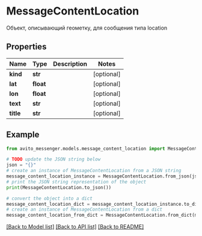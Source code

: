 # MessageContentLocation

Объект, описывающий геометку, для сообщения типа location

## Properties

Name | Type | Description | Notes
------------ | ------------- | ------------- | -------------
**kind** | **str** |  | [optional] 
**lat** | **float** |  | [optional] 
**lon** | **float** |  | [optional] 
**text** | **str** |  | [optional] 
**title** | **str** |  | [optional] 

## Example

```python
from avito_messenger.models.message_content_location import MessageContentLocation

# TODO update the JSON string below
json = "{}"
# create an instance of MessageContentLocation from a JSON string
message_content_location_instance = MessageContentLocation.from_json(json)
# print the JSON string representation of the object
print(MessageContentLocation.to_json())

# convert the object into a dict
message_content_location_dict = message_content_location_instance.to_dict()
# create an instance of MessageContentLocation from a dict
message_content_location_from_dict = MessageContentLocation.from_dict(message_content_location_dict)
```
[[Back to Model list]](../README.md#documentation-for-models) [[Back to API list]](../README.md#documentation-for-api-endpoints) [[Back to README]](../README.md)



